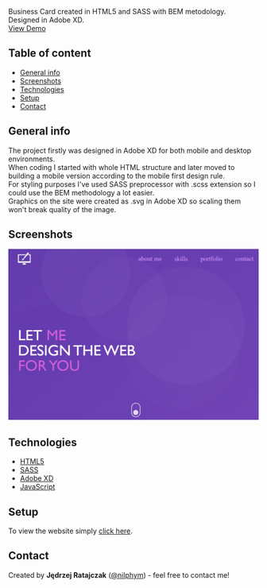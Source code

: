 Business Card created in HTML5 and SASS with BEM metodology. Designed in Adobe XD.  
[View Demo](https://nilphym.github.io/Business-Card)


## Table of content
* [General info](#general-info)
* [Screenshots](#screenshots)
* [Technologies](#technologies)
* [Setup](#setup)
* [Contact](#contact)


## General info
The project firstly was designed in Adobe XD for both mobile and desktop environments.  
When coding I started with whole HTML structure and later moved to building a mobile version according to the mobile first design rule.  
For styling purposes I've used SASS preprocessor with .scss extension so I could use the BEM methodology a lot easier.  
Graphics on the site were created as .svg in Adobe XD so scaling them won't break quality of the image.  


## Screenshots
![Business Card Screen Shot](images/screenshot.png)


## Technologies
* [HTML5](https://html.spec.whatwg.org)
* [SASS](https://sass-lang.com)
* [Adobe XD](https://www.adobe.com/products/xd.html)
* [JavaScript](https://developer.mozilla.org/en-US/docs/Web/JavaScript)


## Setup
To view the website simply [click here](https://nilphym.github.io/Business-Card).


## Contact
Created by **Jędrzej Ratajczak** ([@nilphym](https://github.com/nilphym)) - feel free to contact me!
